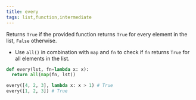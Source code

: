 ```yaml
---
title: every
tags: list,function,intermediate
---
```


Returns `True` if the provided function returns `True` for every element in the list, `False` otherwise.

- Use `all()` in combination with `map` and `fn` to check if `fn` returns `True` for all elements in the list.

```py
def every(lst, fn=lambda x: x):
  return all(map(fn, lst))
```

```py
every([4, 2, 3], lambda x: x > 1) # True
every([1, 2, 3]) # True
```
